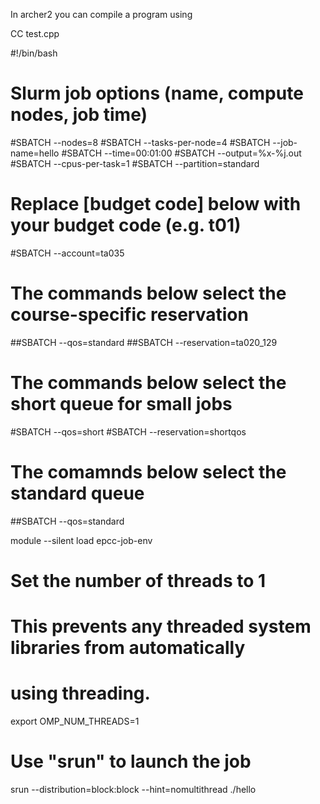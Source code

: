 In archer2 you can compile a program using

CC test.cpp

#!/bin/bash

# Slurm job options (name, compute nodes, job time)
#SBATCH --nodes=8
#SBATCH --tasks-per-node=4
#SBATCH --job-name=hello
#SBATCH --time=00:01:00
#SBATCH --output=%x-%j.out
#SBATCH --cpus-per-task=1
#SBATCH --partition=standard
# Replace [budget code] below with your budget code (e.g. t01)
#SBATCH --account=ta035
# The commands below select the course-specific reservation
##SBATCH --qos=standard
##SBATCH --reservation=ta020_129

# The commands below select the short queue for small jobs
#SBATCH --qos=short
#SBATCH --reservation=shortqos

# The comamnds below select the standard queue
##SBATCH --qos=standard

module --silent load epcc-job-env

# Set the number of threads to 1
#   This prevents any threaded system libraries from automatically
#   using threading.

export OMP_NUM_THREADS=1

# Use "srun" to launch the job

srun --distribution=block:block --hint=nomultithread ./hello
